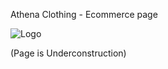 Athena Clothing - Ecommerce page

![Logo](src/assets/athena-logo.svg?raw=true "AthenaClo")

(Page is Underconstruction)

